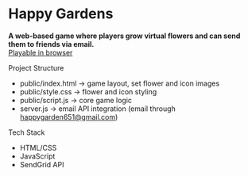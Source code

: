 # Happy Gardens

**A web-based game where players grow virtual flowers and can send them to friends via email.**  
[Playable in browser](https://syangx.itch.io/happy-gardens)

Project Structure
- public/index.html -> game layout, set flower and icon images
- public/style.css -> flower and icon styling
- public/script.js -> core game logic
- server.js -> email API integration (email through happygarden651@gmail.com)

Tech Stack
- HTML/CSS
- JavaScript
- SendGrid API

